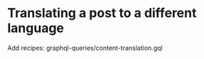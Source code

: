 # Translating a post to a different language

Add recipes:
    graphql-queries/content-translation.gql